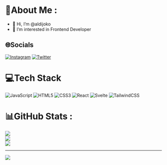 # 💫About Me :
- 👋 Hi, I’m @aldijoko
- 👀 I’m interested in Frontend Developer

## 🌐Socials
[![Instagram](https://img.shields.io/badge/Instagram-%23E4405F.svg?logo=Instagram&logoColor=white)](https://instagram.com/aldijoko_aljok) [![Twitter](https://img.shields.io/badge/Twitter-%231DA1F2.svg?logo=Twitter&logoColor=white)](https://twitter.com/aldijokosp) 

# 💻Tech Stack
![JavaScript](https://img.shields.io/badge/javascript-%23323330.svg?style=for-the-badge&logo=javascript&logoColor=%23F7DF1E) ![HTML5](https://img.shields.io/badge/html5-%23E34F26.svg?style=for-the-badge&logo=html5&logoColor=white) ![CSS3](https://img.shields.io/badge/css3-%231572B6.svg?style=for-the-badge&logo=css3&logoColor=white) ![React](https://img.shields.io/badge/react-%2320232a.svg?style=for-the-badge&logo=react&logoColor=%2361DAFB) ![Svelte](https://img.shields.io/badge/svelte-%23f1413d.svg?style=for-the-badge&logo=svelte&logoColor=white) ![TailwindCSS](https://img.shields.io/badge/tailwindcss-%2338B2AC.svg?style=for-the-badge&logo=tailwind-css&logoColor=white)
# 📊GitHub Stats :
![](https://github-readme-stats.vercel.app/api?username=aldijoko&theme=gotham&hide_border=true&include_all_commits=true&count_private=false)<br/>
![](https://github-readme-streak-stats.herokuapp.com/?user=aldijoko&theme=gotham&hide_border=true)<br/>
![](https://github-readme-stats.vercel.app/api/top-langs/?username=aldijoko&theme=gotham&hide_border=true&include_all_commits=true&count_private=false&layout=compact)

---
[![](https://visitcount.itsvg.in/api?id=aldijoko&icon=0&color=0)](https://visitcount.itsvg.in)
